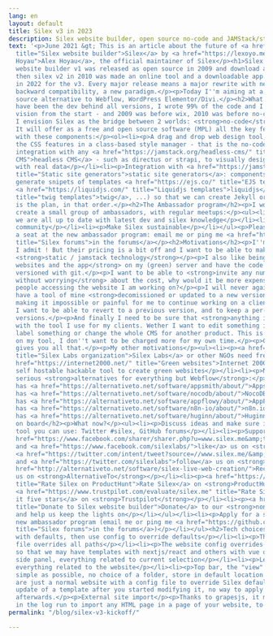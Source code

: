 ```yaml
---
lang: en
layout: default
title: Silex v3 in 2023
description: Silex website builder, open source no-code and JAMStack/static/serverless
text: '<p>June 2021 &gt; This is an article about the future of <a href="https://www.silex.me/"
  title="Silex website builder">Silex</a> by <a href="https://lexoyo.me/" title="Alex
  Hoyau">Alex Hoyau</a>, the official maintainer of Silex</p><h1>Silex v3 in 2023</h1><p>Silex
  website builder v1 was released as open source in 2009 and download a million times,
  then silex v2 in 2010 was made an online tool and a downloadable app. It is time
  in 2022 for the v3. Every major release means a major rewrite with new tech, no
  backward compatibility, a new paradigm.</p><p>Today I''m aiming at a free and open
  source alternative to Webflow, WordPress Elementor/Divi.</p><h2>What is in the v3</h2><p>I
  have been the dev behind all versions, I wrote 99% of the code and I have hold the
  vision from the start - and 2009 was before wix, 2010 was before no-code.</p><p>Today
  I envision Silex as the bridge between 2 worlds: <strong>no-code</strong> and <strong>JAMStack/static/serverless</strong>.
  It will offer as a free and open source software (MPL) all the key features of Webflow
  with these components:</p><ol><li><p>A drag and drop web design tool, showing all
  the CSS features in a class-based style manager - that is the no-code part</p></li><li><p>An
  integration with any <a href="https://jamstack.org/headless-cms/" title="Headless
  CMS">headless CMS</a> - such as directus or strapi, to visually design your website
  with real data</p></li><li><p>Integration with <a href="https://jamstack.org/generators/"
  title="Static site generators">static site generators</a>: components which transparently
  generate snipets of templates <a href="https://ejs.co/" title="EJS template">(ejs</a>,
  <a href="https://liquidjs.com/" title="Liquidjs templates">liquidjs</a>, <a href="https://twig.symfony.com/"
  title="twig templates">twig</a>, ...) so that we can create Jekyll or eleventy layouts</p></li></ol><p>That
  is the plan, in that order.</p><h2>The Ambassador program</h2><p>I would love to
  create a small group of ambassadors, with regular meetups:</p><ul><li><p>Make sure
  we are all up to date with latest dev and silex knowledge</p></li><li><p>Grow the
  community</p></li><li><p>Make Silex sustainable</p></li></ul><p>Please apply for
  a seat at the new ambassador program: email me or ping me <a href="https://github.com/silexlabs/Silex/discussions"
  title="Silex forums">in the forums</a></p><h2>Motivations</h2><p>I''m a fan of webflow
  I admit ! But their pricing is a bit off and I want to be able to make sites with
  <strong>static / jamstack technology</strong></p><p>I also like being able to <strong>host
  websites and the app</strong> on my (green) server and have the code of my sites
  versioned with git.</p><p>I want to be able to <strong>invite any number of users
  without worrying</strong> about the cost, why would it be more expensive to have
  people accessing the website I am working on?</p><p>I will never again accept to
  have a tool of mine <strong>decomissioned or updated to a new version</strong>,
  making it impossible or painful for me to continue working on a client website.
  I want to be able to revert to a previous version, and to keep a per-website apps
  versions.</p><p>And finally I need to be sure that <strong>anything is possible</strong>
  with the tool I use for my clients. Wether I want to edit something in the UI, white
  label something or change the whole CMS for another product. This is me working
  on my tool, I don''t want to be charged more for my own time.</p><p>Open source
  gives you all that.</p><p>My other motivations</p><ul><li><p><a href="https://www.silexlabs.org/"
  title="Silex Labs organization">Silex Labs</a> or other NGOs need free tools</p></li><li><p><a
  href="https://internet2000.net/" title="Green websites">Internet 2000</a> need a
  self hostable hackable tool to create green websites</p></li><li><p>No code has
  serious <strong>alternatives for everything but Webflow</strong>:</p><ul><li><p>Bubble
  has <a href="https://alternativeto.net/software/appsmith/about/">Appsmith</a></p></li><li><p>Airtable
  has <a href="https://alternativeto.net/software/nocodb/about/">NocoDB</a></p></li><li><p>Notion
  has <a href="https://alternativeto.net/software/appflowy/about/">AppFlowy</a></p></li><li><p>Make
  has <a href="https://alternativeto.net/software/n8n-io/about/">n8n.io</a></p></li><li><p>Zapier
  has <a href="https://alternativeto.net/software/huginn/about/">Huginn</a></p></li><li><p>...</p></li></ul></li></ul><h2>Get
  on board</h2><p>What now?</p><ul><li><p>Discuss ideas and make sure it will be a
  tool you can use: Twitter #silex, GitHub forums</p></li><li><p>Support by sharing:</p><ul><li><p><a
  href="https://www.facebook.com/sharer/sharer.php?u=www.silex.me&amp;t=Silex,%20html%20website%20builder">Share</a>
  and <a href="https://www.facebook.com/silexlabs/">like</a> us on <strong>Facebook</strong>,
  <a href="https://twitter.com/intent/tweet?source=//www.silex.me/&amp;text=Silex,%20html%20website%20builder:%20http://www.silex.me/&amp;via=silexlabs">share</a>
  and <a href="https://twitter.com/silexlabs">follow</a> us on <strong>Twitter</strong></p></li><li><p><a
  href="http://alternativeto.net/software/silex-live-web-creation/">Recommend</a>
  us on <strong>AlternativeTo</strong></p></li><li><p><a href="https://www.producthunt.com/products/silex#silex"
  title="Rate Silex on ProductHunt">Rate Silex</a> on <strong>ProductHunt</strong>,
  <a href="https://www.trustpilot.com/evaluate/silex.me" title="Rate Silex on Trustpilot">give
  it five stars</a> on <strong>Trustpilot</strong></p></li><li><p><a href="https://opencollective.com/silex"
  title="Donate to Silex website builder">Donate</a> to our <strong>non profit organization</strong>
  and help us keep the lights on</p></li></ul></li><li><p>Apply for a seat at the
  new ambassador program (email me or ping me <a href="https://github.com/silexlabs/Silex/discussions"
  title="Silex forums">in the forums</a>)</p></li></ul><h2>Tech choices</h2><p>Philosophy</p><ul><li><p>Works
  with defaults, then use config to override defaults</p></li><li><p>The website config
  file overrides all paths</p></li><li><p>The website config overrides the blocks,
  so that we may have templates with nextjs/react and others with vue or tailwind</p></li></ul><p>UI</p><ul><li><p>Right
  side panel, everything related to current selection</p></li><li><p>Left side panel,
  everything related to the website</p></li><li><p>Top bar, the "view" menu</p></li></ul><p>Dashboard</p><ul><li><p>As
  simple as possible, no choice of a folder, store in default location + config</p></li></ul><p>Templates</p><p>They
  are just a normal website with a config file to override Silex defaults. No possible
  update of a template after you started modifying it, no way to apply another template
  afterwards.</p><p>External site import</p><p>Thanks to grapesjs, it may be possible
  in the log run to import any HTML page in a page of your website, to be developed.</p>'
permalink: "/blog/silex-v3-kickoff/"

---
```

